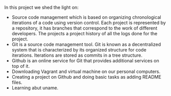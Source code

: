 In this project we shed the light on:
* Source code management which is based on organizing chronological iterations of a code using version control. Each project is represented by a repository, it has branches that correspond to the work of different developers. The projects a project history of all the logs done for the project.
* Git is a source code management tool. Git is known as a decentralized system that is characterized by its organized structure for code iterations. Iterations are stored as commits in a tree structure.
* Github is an online service for Git that provides additional services on top of it.
* Downloading Vagrant and virtual machine on our personal computers.
* Creating a project on Github and doing basic tasks as adding README files.
* Learning abut uname.
